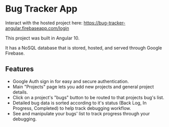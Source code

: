 # Bug Tracker App

Interact with the hosted project here: https://bug-tracker-angular.firebaseapp.com/login

This project was built in Angular 10.

It has a NoSQL database that is stored, hosted, and served through Google Firebase.

## Features

- Google Auth sign in for easy and secure authentication.
- Main "Projects" page lets you add new projects and general project details.
- Click on a project's "bugs" button to be routed to that projects bug's list.
- Detailed bug data is sorted according to it's status (Back Log, In Progress, Completed) to help track debugging workflow.
- See and manipulate your bugs' list to track progress through your debugging.

